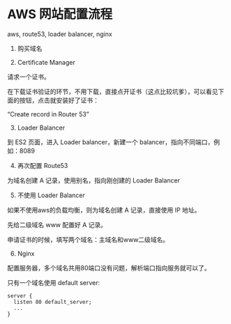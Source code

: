 # AWS 网站配置流程

aws, route53, loader balancer, nginx


1. 购买域名


2. Certificate Manager

请求一个证书。

在下载证书验证的环节，不用下载，直接点开证书（这点比较坑爹），可以看见下面的按钮，点击就安装好了证书：

“Create record in Router 53”


3. Loader Balancer

到 ES2 页面，进入 Loader balancer，新建一个 balancer，指向不同端口，例如：8089


4. 再次配置 Route53

为域名创建 A 记录，使用别名，指向刚创建的 Loader Balancer


5. 不使用 Loader Balancer

如果不使用aws的负载均衡，则为域名创建 A 记录，直接使用 IP 地址。

先给二级域名 www 配置好 A 记录。

申请证书的时候，填写两个域名：主域名和www二级域名。


6. Nginx

配置服务器，多个域名共用80端口没有问题，解析端口指向服务就可以了。

只有一个域名使用 default server:

    server {
      listen 80 default_server;
      ...
    }









